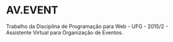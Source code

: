 # AV.EVENT
Trabalho da Disciplina de Programação para Web - UFG - 2015/2 - Assistente Virtual para Organização de Eventos.


